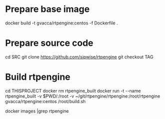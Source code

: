 # Prepare base image

docker build -t gvacca/rtpengine:centos -f Dockerfile .

# Prepare source code
cd SRC
git clone https://github.com/sipwise/rtpengine
git checkout TAG

# Build rtpengine
cd THISPROJECT
docker rm rtpengine_built
docker run -t --name rtpengine_built -v $PWD/:/root -v ~/git/rtpengine/rtpengine:/root/rtpengine gvacca/rtpengine:centos /root/build.sh

docker images |grep rtpengine

